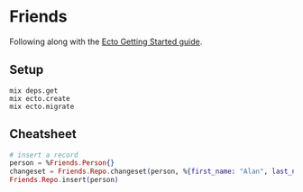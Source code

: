 # Friends

Following along with the [Ecto Getting Started guide](https://hexdocs.pm/ecto/getting-started.html).

## Setup

```
mix deps.get
mix ecto.create
mix ecto.migrate
```

## Cheatsheet

```elixir
# insert a record
person = %Friends.Person{}
changeset = Friends.Repo.changeset(person, %{first_name: "Alan", last_name: "Gardner"})
Friends.Repo.insert(person)
```
